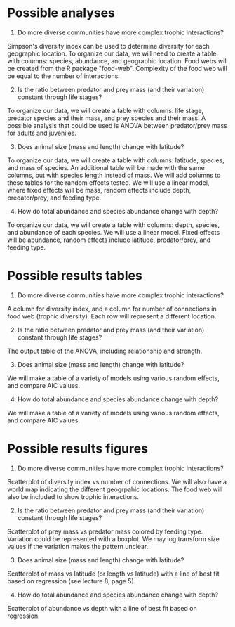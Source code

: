 # Possible analyses

1) Do more diverse communities have more complex trophic interactions?

Simpson's diversity index can be used to determine diversity for each geographic location. To organize our data, we will need to create a table with columns: species, abundance, and geographic location. Food webs will be created from the R package "food-web". Complexity of the food web will be equal to the number of interactions.

2) Is the ratio between predator and prey mass (and their variation) constant through life stages?

To organize our data, we will create a table with columns: life stage, predator species and their mass, and prey species and their mass. A possible analysis that could be used is ANOVA between predator/prey mass for adults and juveniles.

3) Does animal size (mass and length) change with latitude?

To organize our data, we will create a table with columns: latitude, species, and mass of species. An additional table will be made with the same columns, but with species length instead of mass. We will add columns to these tables for the random effects tested. We will use a linear model, where fixed effects will be mass, random effects include depth, predator/prey, and feeding type.

4) How do total abundance and species abundance change with depth?

To organize our data, we will create a table with columns: depth, species, and abundance of each species. We will use a linear model. Fixed effects will be abundance, random effects include latitude, predator/prey, and feeding type.

# Possible results tables

1) Do more diverse communities have more complex trophic interactions?

A column for diversity index, and a column for number of connections in food web (trophic diversity). Each row will represent a different location.

2) Is the ratio between predator and prey mass (and their variation) constant through life stages?

The output table of the ANOVA, including relationship and strength.

3) Does animal size (mass and length) change with latitude?

We will make a table of a variety of models using various random effects, and compare AIC values.

4) How do total abundance and species abundance change with depth?

We will make a table of a variety of models using various random effects, and compare AIC values.

# Possible results figures

1) Do more diverse communities have more complex trophic interactions?

Scatterplot of diversity index vs number of connections. We will also have a world map indicating the different geogrpahic locations. The food web will also be included to show trophic interactions. 

2) Is the ratio between predator and prey mass (and their variation) constant through life stages?

Scatterplot of prey mass vs predator mass colored by feeding type. Variation could be represented with a boxplot. We may log transform size values if the variation makes the pattern unclear.

3) Does animal size (mass and length) change with latitude?

Scatterplot of mass vs latitude (or length vs latitude) with a line of best fit based on regression (see lecture 8, page 5).

4) How do total abundance and species abundance change with depth?

Scatterplot of abundance vs depth with a line of best fit based on regression.
